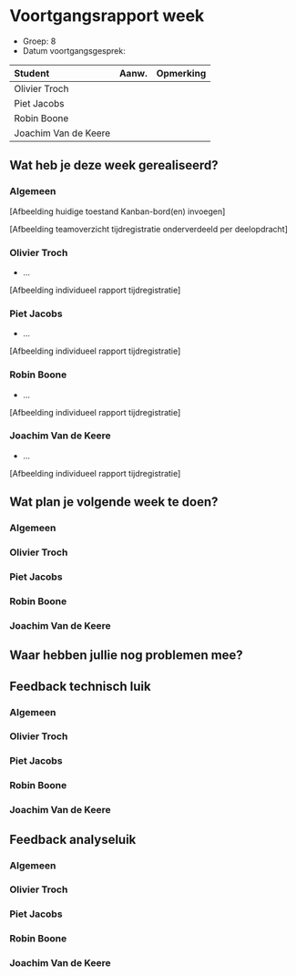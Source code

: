 # Voortgangsrapport week

* Groep: 8
* Datum voortgangsgesprek:

| Student              | Aanw. | Opmerking |
| :---                 | :---  | :---      |
| Olivier Troch        |       |           |
| Piet Jacobs          |       |           |
| Robin Boone          |       |           |
| Joachim Van de Keere |       |           |

## Wat heb je deze week gerealiseerd?

### Algemeen


[Afbeelding huidige toestand Kanban-bord(en) invoegen]

[Afbeelding teamoverzicht tijdregistratie onderverdeeld per deelopdracht]

### Olivier Troch

* ...

[Afbeelding individueel rapport tijdregistratie]

### Piet Jacobs

* ...

[Afbeelding individueel rapport tijdregistratie]

### Robin Boone
* ...

[Afbeelding individueel rapport tijdregistratie]

### Joachim Van de Keere

* ...

[Afbeelding individueel rapport tijdregistratie]

## Wat plan je volgende week te doen?

### Algemeen
### Olivier Troch
### Piet Jacobs
### Robin Boone
### Joachim Van de Keere

## Waar hebben jullie nog problemen mee?

## Feedback technisch luik

### Algemeen

### Olivier Troch
### Piet Jacobs
### Robin Boone
### Joachim Van de Keere

## Feedback analyseluik

### Algemeen

### Olivier Troch
### Piet Jacobs
### Robin Boone
### Joachim Van de Keere

